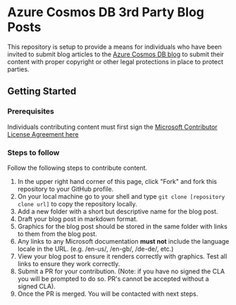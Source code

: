 # Azure Cosmos DB 3rd Party Blog Posts

This repository is setup to provide a means for individuals who have been invited to submit blog articles to the [Azure Cosmos DB blog](https://devblogs.microsoft.com/cosmosdb/) to submit their content with proper copyright or other legal protections in place to protect parties.

## Getting Started

### Prerequisites

Individuals contributing content must first sign the [Microsoft Contributor License Agreement here](https://cla.opensource.microsoft.com/microsoft/.github)

### Steps to follow

Follow the following steps to contribute content.

1. In the upper right hand corner of this page, click "Fork" and fork this repository to your GitHub profile.
1. On your local machine go to your shell and type `git clone [repository clone url]` to copy the repository locally.
1. Add a new folder with a short but descriptive name for the blog post.
1. Draft your blog post in markdown format.
1. Graphics for the blog post should be stored in the same folder with links to them from the blog post.
1. Any links to any Microsoft documentation **must not** include the language locale in the URL. (e.g. /en-us/, /en-gb/, /de-de/, etc.)
1. View your blog post to ensure it renders correctly with graphics. Test all links to ensure they work correctly.
1. Submit a PR for your contribution. (Note: if you have no signed the CLA you will be prompted to do so. PR's cannot be accepted without a signed CLA).
1. Once the PR is merged. You will be contacted with next steps.
